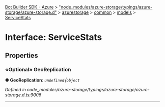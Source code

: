 [Bot Builder SDK - Azure](../README.md) > ["node_modules/azure-storage/typings/azure-storage/azure-storage.d"](../modules/_node_modules_azure_storage_typings_azure_storage_azure_storage_d_.md) > [azurestorage](../modules/_node_modules_azure_storage_typings_azure_storage_azure_storage_d_.azurestorage.md) > [common](../modules/_node_modules_azure_storage_typings_azure_storage_azure_storage_d_.azurestorage.common.md) > [models](../modules/_node_modules_azure_storage_typings_azure_storage_azure_storage_d_.azurestorage.common.models.md) > [ServiceStats](../interfaces/_node_modules_azure_storage_typings_azure_storage_azure_storage_d_.azurestorage.common.models.servicestats.md)



# Interface: ServiceStats


## Properties
<a id="georeplication"></a>

### «Optional» GeoReplication

**●  GeoReplication**:  *`undefined`⎮`object`* 

*Defined in node_modules/azure-storage/typings/azure-storage/azure-storage.d.ts:9006*





___


